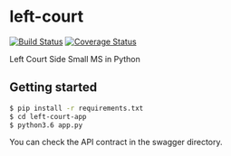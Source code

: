 # left-court
[![Build Status](https://travis-ci.org/open-dojo-kubernetes/left-court.svg?branch=feature-1)](https://travis-ci.org/open-dojo-kubernetes/left-court) [![Coverage Status](https://coveralls.io/repos/github/open-dojo-kubernetes/left-court/badge.svg?branch=master)](https://coveralls.io/github/open-dojo-kubernetes/left-court?branch=master)

Left Court Side Small MS in Python

## Getting started


```bash
$ pip install -r requirements.txt
$ cd left-court-app
$ python3.6 app.py
```

You can check the API contract in the swagger directory.
